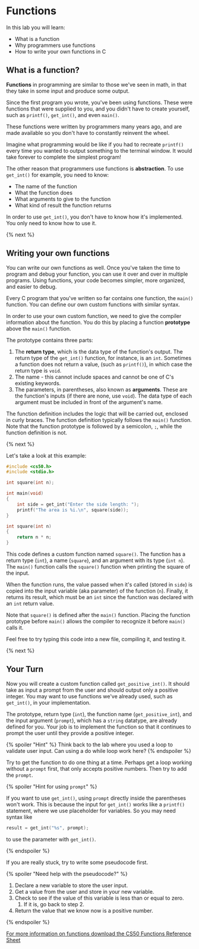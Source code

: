 # Functions

In this lab you will learn:

- What is a function
- Why programmers use functions
- How to write your own functions in C

## What is a function?

**Functions** in programming are similar to those we've seen in math, in that they take in some input and produce some output.

Since the first program you wrote, you've been using functions. These were functions that were supplied to you, and you didn't have to create yourself, such as `printf()`, `get_int()`, and even `main()`.

These functions were written by programmers many years ago, and are made available so you don't have to constantly reinvent the wheel.

Imagine what programming would be like if you had to recreate `printf()` every time you wanted to output something to the terminal window. It would take forever to complete the simplest program!

The other reason that programmers use functions is **abstraction**. To use `get_int()` for example, you need to know:

* The name of the function
* What the function does
* What arguments to give to the function
* What kind of result the function returns

In order to use `get_int()`, you don't have to know how it's implemented. You only need to know how to use it.

{% next %}

## Writing your own functions

You can write our own functions as well. Once you've taken the time to program and debug your function, you can use it over and over in multiple programs. Using functions, your code becomes simpler, more organized, and easier to debug.

Every C program that you've written so far contains one function, the `main()` function. You can define our own custom functions with similar syntax.

In order to use your own custom function, we need to give the compiler information about the function. You do this by placing a function **prototype** above the `main()` function.

The prototype contains three parts:

1. The **return type**, which is the data type of the function's output. The return type of the `get_int()` function, for instance, is an `int`. Sometimes a function does not return a value, (such as `printf()`), in which case the return type is `void`.
2. The name - this cannot include spaces and cannot be one of C's existing keywords.
3. The parameters, in parentheses, also known as **arguments**. These are the function's inputs (if there are none, use `void`). The data type of each argument must be included in front of the argument's name.

The function definition includes the logic that will be carried out, enclosed in curly braces. The function definition typically follows the `main()` function. Note that the function prototype is followed by a semicolon, `;`, while the function definition is not.

{% next %}

Let's take a look at this example:

```c
#include <cs50.h>
#include <stdio.h>

int square(int n);

int main(void)
{
    int side = get_int("Enter the side length: ");
    printf("The area is %i.\n", square(side));
}

int square(int n)
{
    return n * n;
}
```

This code defines a custom function named `square()`. The function has a return type (`int`), a name (`square`), and an argument with its type (`int n`). The `main()` function calls the `square()` function when printing the square of the input.

When the function runs, the value passed when it's called (stored in `side`) is copied into the input variable (aka parameter) of the function (`n`). Finally, it returns its result, which must be an `int` since the function was declared with an `int` return value.

Note that `square()` is defined after the `main()` function. Placing the function prototype before `main()` allows the compiler to recognize it before `main()` calls it.

Feel free to try typing this code into a new file, compiling it, and testing it.

{% next %}

## Your Turn

Now you will create a custom function called `get_positive_int()`. It should take as input a prompt from the user and should output only a positive integer. You may want to use functions we've already used, such as `get_int()`, in your implementation.

The prototype, return type (`int`), the function name (`get_positive_int`), and the input argument (`prompt`), which has a `string` datatype, are already defined for you. Your job is to implement the function so that it continues to prompt the user until they provide a positive integer.

{% spoiler "Hint" %}
Think back to the lab where you used a loop to validate user input. Can using a do while loop work here?
{% endspoiler %}

Try to get the function to do one thing at a time. Perhaps get a loop working without a `prompt` first, that only accepts positive numbers. Then try to add the `prompt`.

{% spoiler "Hint for using `prompt`" %}

If you want to use `get_int()`, using `prompt` directly inside the parentheses won't work. This is because the input for `get_int()` works like a `printf()` statement, where we use placeholder for variables. So you may need syntax like

```c
result = get_int("%s", prompt);
```

to use the parameter with `get_int()`.

{% endspoiler %}

If you are really stuck, try to write some pseudocode first.

{% spoiler "Need help with the pseudocode?" %}

1. Declare a new variable to store the user input.
2. Get a value from the user and store in your new variable.
3. Check to see if the value of this variable is less than or equal to zero.
    1. If it is, go back to step 2.
4. Return the value that we know now is a positive number.


{% endspoiler %}


[For more information on functions download the CS50 Functions Reference Sheet](https://cs50.harvard.edu/ap/2020/assets/pdfs/functions.pdf)
